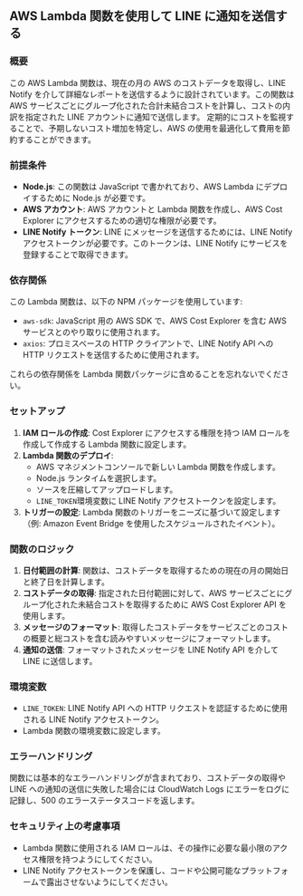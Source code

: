 ## AWS Lambda 関数を使用して LINE に通知を送信する

### 概要

この AWS Lambda 関数は、現在の月の AWS のコストデータを取得し、LINE Notify を介して詳細なレポートを送信するように設計されています。この関数は AWS サービスごとにグループ化された合計未結合コストを計算し、コストの内訳を指定された LINE アカウントに通知で送信します。
定期的にコストを監視することで、予期しないコスト増加を特定し、AWS の使用を最適化して費用を節約することができます。

### 前提条件

-   **Node.js**: この関数は JavaScript で書かれており、AWS Lambda にデプロイするために Node.js が必要です。
-   **AWS アカウント**: AWS アカウントと Lambda 関数を作成し、AWS Cost Explorer にアクセスするための適切な権限が必要です。
-   **LINE Notify トークン**: LINE にメッセージを送信するためには、LINE Notify アクセストークンが必要です。このトークンは、LINE Notify にサービスを登録することで取得できます。

### 依存関係

この Lambda 関数は、以下の NPM パッケージを使用しています:

-   `aws-sdk`: JavaScript 用の AWS SDK で、AWS Cost Explorer を含む AWS サービスとのやり取りに使用されます。
-   `axios`: プロミスベースの HTTP クライアントで、LINE Notify API への HTTP リクエストを送信するために使用されます。

これらの依存関係を Lambda 関数パッケージに含めることを忘れないでください。

### セットアップ

1. **IAM ロールの作成**: Cost Explorer にアクセスする権限を持つ IAM ロールを作成して作成する Lambda 関数に設定します。
2. **Lambda 関数のデプロイ**:
    - AWS マネジメントコンソールで新しい Lambda 関数を作成します。
    - Node.js ランタイムを選択します。
    - ソースを圧縮してアップロードします。
    - `LINE_TOKEN`環境変数に LINE Notify アクセストークンを設定します。
3. **トリガーの設定**: Lambda 関数のトリガーをニーズに基づいて設定します（例: Amazon Event Bridge を使用したスケジュールされたイベント）。

### 関数のロジック

1. **日付範囲の計算**: 関数は、コストデータを取得するための現在の月の開始日と終了日を計算します。
2. **コストデータの取得**: 指定された日付範囲に対して、AWS サービスごとにグループ化された未結合コストを取得するために AWS Cost Explorer API を使用します。
3. **メッセージのフォーマット**: 取得したコストデータをサービスごとのコストの概要と総コストを含む読みやすいメッセージにフォーマットします。
4. **通知の送信**: フォーマットされたメッセージを LINE Notify API を介して LINE に送信します。

### 環境変数

-   `LINE_TOKEN`: LINE Notify API への HTTP リクエストを認証するために使用される LINE Notify アクセストークン。
-   Lambda 関数の環境変数に設定します。

### エラーハンドリング

関数には基本的なエラーハンドリングが含まれており、コストデータの取得や LINE への通知の送信に失敗した場合には CloudWatch Logs にエラーをログに記録し、500 のエラーステータスコードを返します。

### セキュリティ上の考慮事項

-   Lambda 関数に使用される IAM ロールは、その操作に必要な最小限のアクセス権限を持つようにしてください。
-   LINE Notify アクセストークンを保護し、コードや公開可能なプラットフォームで露出させないようにしてください。
